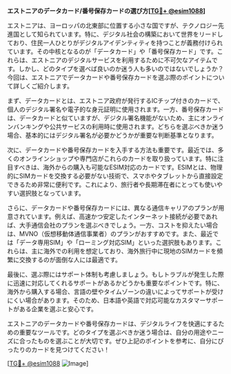 **エストニアのデータカード/番号保存カードの選び方[[TG💪+ @esim1088](https://t.me/s/esim1088)]**

エストニアは、ヨーロッパの北東部に位置する小さな国ですが、テクノロジー先進国として知られています。特に、デジタル社会の構築において世界をリードしており、住民一人ひとりがデジタルアイデンティティを持つことが義務付けられています。その中核となるのが「データカード」や「番号保存カード」です。これらは、エストニアのデジタルサービスを利用するために不可欠なアイテムです。しかし、どのタイプを選べば良いのか迷う人も多いのではないでしょうか？今回は、エストニアでデータカードや番号保存カードを選ぶ際のポイントについて詳しくご紹介します。

まず、データカードとは、エストニア政府が発行するICチップ付きのカードで、個人のデジタル署名や電子的な身元証明に使用されます。一方、番号保存カードは、データカードと似ていますが、デジタル署名機能がないため、主にオンラインバンキングや公共サービスの利用時に使用されます。どちらを選ぶべきか迷う場合、基本的にはデジタル署名が必要かどうかが重要な判断基準となります。

次に、データカードや番号保存カードを入手する方法も重要です。最近では、多くのオンラインショップや専門店がこれらのカードを取り扱っています。特に注目すべきは、海外からの購入も可能なESIM対応のカードです。ESIMとは、物理的にSIMカードを交換する必要がない技術で、スマホやタブレットから直接設定できるため非常に便利です。これにより、旅行者や長期滞在者にとっても使いやすい選択肢となっています。

さらに、データカードや番号保存カードには、異なる通信キャリアのプランが用意されています。例えば、高速かつ安定したインターネット接続が必要であれば、大手通信会社のプランを選ぶべきでしょう。一方、コストを抑えたい場合は、MVNO（仮想移動体通信事業者）のプランがおすすめです。また、最近では「データ専用SIM」や「ローミング対応SIM」といった選択肢もあります。これらは、主に海外での利用を想定しており、海外旅行中に現地のSIMカードを頻繁に交換するのが面倒な人には最適です。

最後に、選ぶ際にはサポート体制も考慮しましょう。もしトラブルが発生した際に迅速に対応してくれるサポートがあるかどうかも重要なポイントです。特に、海外から購入する場合、言語の壁やタイムゾーンの違いによってサポートが受けにくい場合があります。そのため、日本語や英語で対応可能なカスタマーサポートがある企業を選ぶと安心です。

エストニアのデータカードや番号保存カードは、デジタルライフを快適にするための重要なツールです。どのタイプを選ぶべきか迷う場合は、自分の用途やニーズに合ったものを選ぶことが大切です。ぜひ上記のポイントを参考に、自分にぴったりのカードを見つけてください！

[[TG💪+ @esim1088](https://t.me/s/esim1088) ![Image](https://i.postimg.cc/Y0z9fWf4/image.png)]